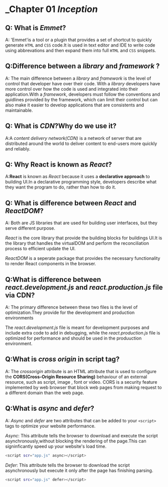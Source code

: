 # _Chapter 01 _Inception_

## Q: What is *Emmet*?
A: 'Emmet'is a tool  or a plugin that provides a set of shortcut to quickly generate `HTML` and `CSS` code.It is used in text editor and IDE to write code using abbrevations and then expand them into full `HTML` and `CSS` snippets.

## Q:Difference between a *library* and *framework* ?
A: The main difference between a *library* and *framework* is the level of control that developer have over their code. With a *library* developers have more control over how the code is used and integrated into their application.With a *framework*, developers must follow the conventions and guidlines provided by the framework, which can limit their control but can also make it easier to develop applications that are consistents and maintainable.

## Q: What is *CDN*?Why do we use it?
A:A *content delivery network(CDN)* is a network of server that are distributed around the world to deliver content to end-users more quickly and reliably.

## Q: Why **React** is known as *React*?
A:**React** is known as *React* because it uses a **declarative approach** to building UI.In a declarative programming style, developers describe what they want the program to do, rather than how to do it.

## Q: What is difference between *React* and *ReactDOM*?
A: Both are JS libraries that are used for building user interfaces, but they serve different purpose.

*React* is the core library that provide the building blocks for buildings UI.It is the library that handles the virtualDOM and perform the reconciliation process to efficient update the UI.

*ReactDOM* is a seperate package that provides the necessary functionality to render React components in the browser.

## Q:What is difference between *react.development.js* and *react.production.js* file via CDN?
A: The primary difference between these two files is the level of optimization.They provide for the development and production environments

The *react.development.js* file is meant for development purposes and include extra code to add in debugging, while the *react.production.js* file is optimized for performance and should be used in the produuction environment.

## Q:What is *cross origin* in script tag?
A: The *crossorigin* attribute is an HTML attribute that is used to configure the **CORS(Cross-Origin Resource Sharing)** behaviour of an external resource, such as script, image , font or video.
CORS is a security feature implemented by web browser that block web pages from making request to a different domain  than the web page. 

## Q:What is *async* and *defer*?
A: *Async* and *defer* are two  attributes that can be added to your `<script>` tags to optimize your website performance.

*Async*: This attribute tells the browser to download and execute the script asynchronously,without blocking the rendering of the page.This can signinficantly speed up your website's load time.
```sh
<script scr="app.js" async></script>
```
*Defer*: This attribute tells the browser to download the script asynchronously but execute it only after the page has finishing parsing.
```sh
<script src="app.js" defer></script>
```
